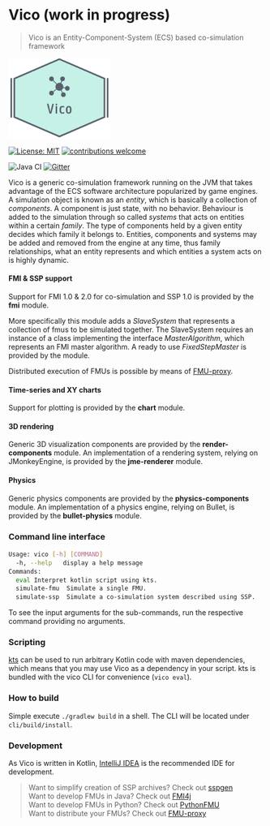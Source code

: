 # Vico (work in progress)

> Vico is an Entity-Component-System (ECS) based co-simulation framework

<img src="Vico_logo.PNG" alt="logo" width="200"/>


[![License: MIT](https://img.shields.io/badge/License-MIT-yellow.svg)](https://opensource.org/licenses/MIT)
[![contributions welcome](https://img.shields.io/badge/contributions-welcome-brightgreen.svg?style=flat)](https://github.com/NTNU-IHB/Vico/issues) 

![Java CI](https://github.com/NTNU-IHB/Vico/workflows/Java%20CI/badge.svg)
[![Gitter](https://badges.gitter.im/NTNU-IHB/Vico.svg)](https://gitter.im/NTNU-IHB/Vico?utm_source=badge&utm_medium=badge&utm_campaign=pr-badge)

Vico is a generic co-simulation framework running on the JVM that takes advantage of the ECS software architecture popularized by game engines. 
A simulation object is known as an _entity_, which is basically a collection of _components_. A component is just state, with no behavior.
Behaviour is added to the simulation through so called _systems_ that acts on entities within a certain _family_. 
The type of components held by a given entity decides which family it belongs to. 
Entities, components and systems may be added and removed from the engine at any time, thus family relationships, 
what an entity represents and which entities a system acts on is highly dynamic. 

#### FMI & SSP support

Support for FMI 1.0 & 2.0 for co-simulation and SSP 1.0 is provided by the __fmi__ module. 

More specifically this module adds a _SlaveSystem_ that represents a collection of fmus to be simulated together. The
SlaveSystem requires an instance of a class implementing the interface _MasterAlgorithm_, which represents an FMI master
algorithm. A ready to use _FixedStepMaster_ is provided by the module.

Distributed execution of FMUs is possible by means of [FMU-proxy](https://github.com/NTNU-IHB/FMU-proxy).

#### Time-series and XY charts

Support for plotting is provided by the __chart__ module.

#### 3D rendering

Generic 3D visualization components are provided by the __render-components__ module.
An implementation of a rendering system, relying on JMonkeyEngine, is provided by the __jme-renderer__ module.

#### Physics

Generic physics components are provided by the __physics-components__ module.
An implementation of a physics engine, relying on Bullet, is provided by the __bullet-physics__ module. 

### Command line interface
````bash
Usage: vico [-h] [COMMAND]
  -h, --help   display a help message
Commands:
  eval Interpret kotlin script using kts.
  simulate-fmu  Simulate a single FMU.
  simulate-ssp  Simulate a co-simulation system described using SSP.
````
To see the input arguments for the sub-commands, run the respective command providing no arguments.

### Scripting

[kts](https://github.com/markaren/kts) can be used to run arbitrary Kotlin code with maven dependencies, which means
that you may use Vico as a dependency in your script. kts is bundled with the vico CLI for convenience (`vico eval`).

### How to build

Simple execute `./gradlew build` in a shell. The CLI will be located under `cli/build/install`. <br>

### Development

As Vico is written in Kotlin, [IntelliJ IDEA](https://www.jetbrains.com/idea/) is the recommended IDE for development.


> Want to simplify creation of SSP archives? Check out [sspgen](https://github.com/NTNU-IHB/sspgen) <br>
> Want to develop FMUs in Java? Check out [FMI4j](https://github.com/NTNU-IHB/FMI4j) <br>
> Want to develop FMUs in Python? Check out [PythonFMU](https://github.com/NTNU-IHB/PythonFMU) <br>
> Want to distribute your FMUs? Check out [FMU-proxy](https://github.com/NTNU-IHB/FMU-proxy) <br>

